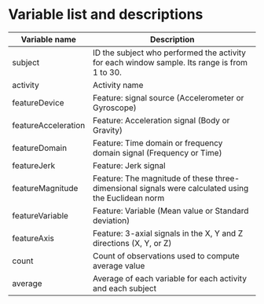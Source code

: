 # Variable list and descriptions

Variable name       | Description
--------------------|------------
subject             | ID the subject who performed the activity for each window sample. Its range is from 1 to 30.
activity            | Activity name
featureDevice       | Feature: signal source (Accelerometer or Gyroscope)
featureAcceleration | Feature: Acceleration signal (Body or Gravity)
featureDomain       | Feature: Time domain or frequency domain signal (Frequency or Time)
featureJerk         | Feature: Jerk signal
featureMagnitude    | Feature: The magnitude of these three-dimensional signals were calculated using the Euclidean norm
featureVariable     | Feature: Variable (Mean value or Standard deviation)
featureAxis         | Feature: 3-axial signals in the X, Y and Z directions (X, Y, or Z)
count               | Count of observations used to compute average value
average             | Average of each variable for each activity and each subject
